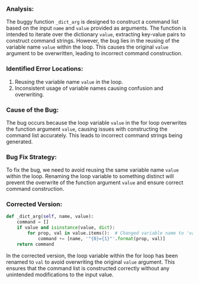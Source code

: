 ### Analysis:
The buggy function `_dict_arg` is designed to construct a command list based on the input `name` and `value` provided as arguments. The function is intended to iterate over the dictionary `value`, extracting key-value pairs to construct command strings. However, the bug lies in the reusing of the variable name `value` within the loop. This causes the original `value` argument to be overwritten, leading to incorrect command construction.

### Identified Error Locations:
1. Reusing the variable name `value` in the loop.
2. Inconsistent usage of variable names causing confusion and overwriting.

### Cause of the Bug:
The bug occurs because the loop variable `value` in the for loop overwrites the function argument `value`, causing issues with constructing the command list accurately. This leads to incorrect command strings being generated.

### Bug Fix Strategy:
To fix the bug, we need to avoid reusing the same variable name `value` within the loop. Renaming the loop variable to something distinct will prevent the overwrite of the function argument `value` and ensure correct command construction.

### Corrected Version:
```python
def _dict_arg(self, name, value):
    command = []
    if value and isinstance(value, dict):
        for prop, val in value.items():  # Changed variable name to 'val' to avoid confusion
            command += [name, '"{0}={1}"'.format(prop, val)]
    return command
``` 

In the corrected version, the loop variable within the for loop has been renamed to `val` to avoid overwriting the original `value` argument. This ensures that the command list is constructed correctly without any unintended modifications to the input value.